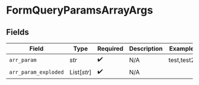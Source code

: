 # FormQueryParamsArrayArgs


## Fields

| Field                | Type                 | Required             | Description          | Example              |
| -------------------- | -------------------- | -------------------- | -------------------- | -------------------- |
| `arr_param`          | *str*                | :heavy_check_mark:   | N/A                  | test,test2           |
| `arr_param_exploded` | List[*str*]          | :heavy_check_mark:   | N/A                  |                      |